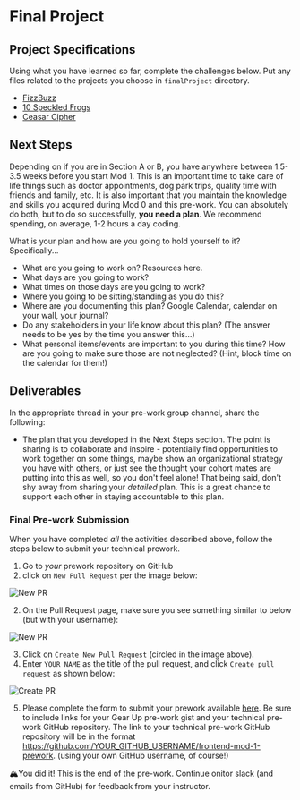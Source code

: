 # Final Project

## Project Specifications

Using what you have learned so far, complete the challenges below. Put any files related to the projects you choose in `finalProject` directory.

* [FizzBuzz](./fizzbuzz.md)
* [10 Speckled Frogs](./10_speckled_frogs.md)
* [Ceasar Cipher](./ceasar_cipher.md)

## Next Steps

Depending on if you are in Section A or B, you have anywhere between 1.5-3.5 weeks before you start Mod 1. This is an important time to take care of life things such as doctor appointments, dog park trips, quality time with friends and family, etc. It is also important that you maintain the knowledge and skills you acquired during Mod 0 and this pre-work. You can absolutely do both, but to do so successfully, **you need a plan**. We recommend spending, on average, 1-2 hours a day coding.

What is your plan and how are you going to hold yourself to it? Specifically...
- What are you going to work on? Resources here.
- What days are you going to work?
- What times on those days are you going to work?
- Where you going to be sitting/standing as you do this?
- Where are you documenting this plan? Google Calendar, calendar on your wall, your journal?
- Do any stakeholders in your life know about this plan? (The answer needs to be yes by the time you answer this...)
- What personal items/events are important to you during this time? How are you going to make sure those are not neglected? (Hint, block time on the calendar for them!)

## Deliverables

In the appropriate thread in your pre-work group channel, share the following:
- The plan that you developed in the Next Steps section. The point is sharing is to collaborate and inspire - potentially find opportunities to work together on some things, maybe show an organizational strategy you have with others, or just see the thought your cohort mates are putting into this as well, so you don't feel alone! That being said, don't shy away from sharing your _detailed_ plan. This is a great chance to support each other in staying accountable to this plan.

### Final Pre-work Submission

When you have completed *all* the activities described above, follow the steps below to submit your technical prework.

1. Go to *your* prework repository on GitHub
1. click on `New Pull Request` per the image below:

![New PR](https://i.imgur.com/lGKNxwC.png)

2. On the Pull Request page, make sure you see something similar to below (but with your username):

![New PR](https://i.imgur.com/CwJH8os.png)

3. Click on `Create New Pull Request` (circled in the image above).
4. Enter `YOUR NAME` as the title of the pull request, and click `Create pull request` as shown below:

![Create PR](https://i.imgur.com/CQQzfNc.png)

5. Please complete the form to submit your prework available [here](https://forms.gle/wxoVuhHKjrRyvGW2A). Be sure to include links for your Gear Up pre-work gist and your technical pre-work GitHub repository. The link to your technical pre-work GitHub repository will be in the format https://github.com/YOUR_GITHUB_USERNAME/frontend-mod-1-prework. (using your own GitHub username, of course!)


🏔You did it! This is the end of the pre-work. Continue onitor slack (and emails from GitHub) for feedback from your instructor.